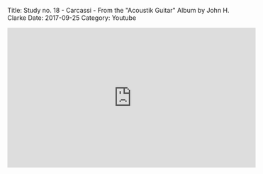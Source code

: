 Title: Study no. 18 - Carcassi - From the "Acoustik Guitar" Album by John H. Clarke
Date: 2017-09-25
Category: Youtube

<iframe width="560" height="315" src="https://www.youtube.com/embed/7YtseP07LtY" title="YouTube video player" frameborder="0" allow="accelerometer; autoplay; clipboard-write; encrypted-media; gyroscope; picture-in-picture" allowfullscreen></iframe>

